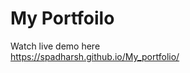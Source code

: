 <h1>My Portfoilo</h1>
Watch live demo here<br>
<a href="https://spadharsh.github.io/My_portfolio/">https://spadharsh.github.io/My_portfolio/</a>
